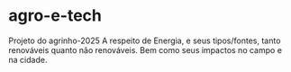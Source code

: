 # agro-e-tech
Projeto do agrinho-2025
A respeito de Energia, e seus tipos/fontes, tanto renováveis quanto não renováveis. Bem como seus impactos no campo e na cidade.
